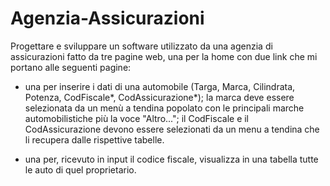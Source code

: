 # Agenzia-Assicurazioni

Progettare e sviluppare un software utilizzato da una agenzia di assicurazioni fatto da tre pagine web, una per la home con due link che mi portano alle seguenti pagine:

- una per inserire i dati di una automobile (Targa, Marca, Cilindrata, Potenza, CodFiscale*, CodAssicurazione*);
 la marca deve essere selezionata da un menù a tendina popolato con le principali marche automobilistiche più la voce "Altro..."; il CodFiscale e il CodAssicurazione devono essere selezionati da un menu a tendina che li recupera dalle rispettive tabelle.

- una per, ricevuto in input il codice fiscale, visualizza in una tabella tutte le auto di quel proprietario.
